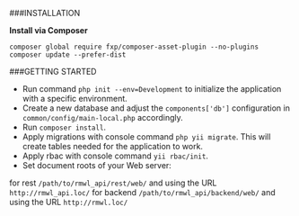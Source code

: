###INSTALLATION

**Install via Composer**

```
composer global require fxp/composer-asset-plugin --no-plugins
composer update --prefer-dist
```

###GETTING STARTED

- Run command `php init --env=Development` to initialize the application with a specific environment.
- Create a new database and adjust the `components['db']` configuration in `common/config/main-local.php` accordingly.
- Run `composer install`.
- Apply migrations with console command ``php yii migrate``. This will create tables needed for the application to work.
- Apply rbac with console command ``yii rbac/init``.
- Set document roots of your Web server:

for rest `/path/to/rmwl_api/rest/web/` and using the URL `http://rmwl_api.loc/`
for backend `/path/to/rmwl_api/backend/web/` and using the URL `http://rmwl.loc/`

